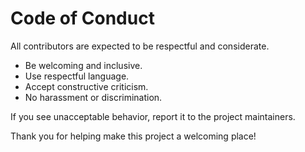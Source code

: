 # Code of Conduct

All contributors are expected to be respectful and considerate.

- Be welcoming and inclusive.
- Use respectful language.
- Accept constructive criticism.
- No harassment or discrimination.

If you see unacceptable behavior, report it to the project maintainers.

Thank you for helping make this project a welcoming place!
